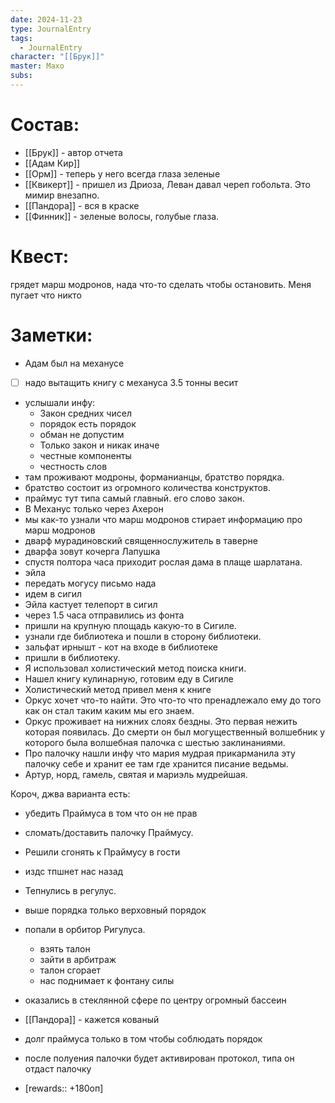```yaml
---
date: 2024-11-23
type: JournalEntry
tags:
  - JournalEntry
character: "[[Брук]]"
master: Махо
subs:
---
```

# Состав:
- [[Брук]] - автор отчета
- [[Адам Кир]]
- [[Орм]] - теперь у него всегда глаза зеленые
- [[Квикерт]] - пришел из Дриоза, Леван давал череп гобольта. Это мимир внезапно.
- [[Пандора]] - вся в краске
- [[Финник]] - зеленые волосы, голубые глаза.
# Квест:
грядет марш модронов, нада что-то сделать чтобы остановить. Меня пугает что никто 
# Заметки:
- Адам был на механусе
- [ ] надо вытащить книгу с механуса 3.5 тонны весит
- услышали инфу:
	- Закон средних чисел
	- порядок есть порядок
	- обман не допустим
	- Только закон и никак иначе
	- честные компоненты
	- честность слов
- там проживают модроны, форманианцы, братство порядка.
- братство состоит из огромного количества конструктов.
- праймус тут типа самый главный. его слово закон.
- В Механус только через Ахерон
- мы как-то узнали что марш модронов стирает информацию про марш модронов
- дварф мурадиновский священнослужитель в таверне 
- дварфа зовут кочерга Лапушка
- спустя полтора часа приходит рослая дама в плаще шарлатана.
- эйла
- передать могусу письмо нада
- идем в сигил
- Эйла кастует телепорт в сигил
- через 1.5 часа отправились из фонта
- пришли на крупную площадь какую-то в Сигиле.
- узнали где библиотека и пошли в сторону библиотеки.
- зальфат ирнышт - кот на входе в библиотеке
- пришли в библиотеку.
- Я использовал холистический метод поиска книги.
- Нашел книгу кулинарную, готовим еду в Сигиле
- Холистический метод привел меня к книге
- Оркус хочет что-то найти. Это что-то что пренадлежало ему до того как он стал таким каким мы его знаем.
- Оркус проживает на нижних слоях бездны. Это первая нежить которая появилась. До смерти он был могущественный волшебник у которого была волшебная палочка с шестью заклинаниями.
- Про палочку нашли инфу что мария мудрая  прикарманила эту палочку себе и хранит ее там где хранится писание ведьмы.
- Артур, норд, гамель, святая и мариэль мудрейшая.

Короч, джва варианта есть:
- убедить Праймуса в том что он не прав
- сломать/доставить палочку Праймусу.

- Решили сгонять к Праймусу в гости
- издс тпшнет нас назад
- Тепнулись в регулус.
- выше порядка только верховный порядок
- попали в орбитор Ригулуса.
	- взять талон
	- зайти в арбитраж
	- талон сгорает
	- нас поднимает к фонтану силы
- оказались в стеклянной сфере по центру огромный бассеин
- [[Пандора]] - кажется кованый
- долг праймуса только в том чтобы соблюдать порядок
- после полуения палочки будет активирован протокол, типа он отдаст палочку
- [rewards:: +180оп]
